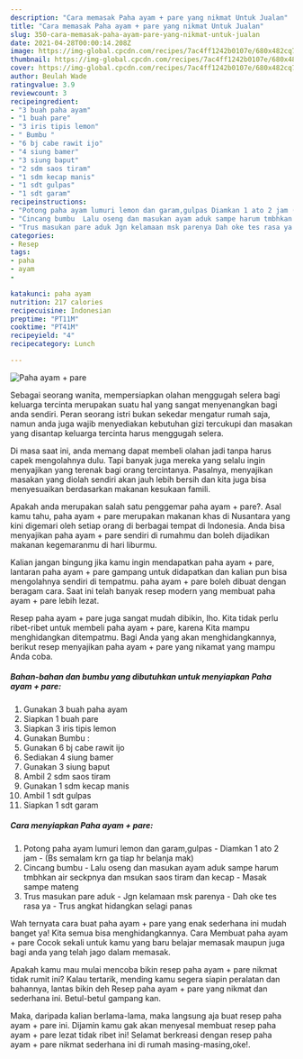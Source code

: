 ```yaml
---
description: "Cara memasak Paha ayam + pare yang nikmat Untuk Jualan"
title: "Cara memasak Paha ayam + pare yang nikmat Untuk Jualan"
slug: 350-cara-memasak-paha-ayam-pare-yang-nikmat-untuk-jualan
date: 2021-04-28T00:00:14.208Z
image: https://img-global.cpcdn.com/recipes/7ac4ff1242b0107e/680x482cq70/paha-ayam-pare-foto-resep-utama.jpg
thumbnail: https://img-global.cpcdn.com/recipes/7ac4ff1242b0107e/680x482cq70/paha-ayam-pare-foto-resep-utama.jpg
cover: https://img-global.cpcdn.com/recipes/7ac4ff1242b0107e/680x482cq70/paha-ayam-pare-foto-resep-utama.jpg
author: Beulah Wade
ratingvalue: 3.9
reviewcount: 3
recipeingredient:
- "3 buah paha ayam"
- "1 buah pare"
- "3 iris tipis lemon"
- " Bumbu "
- "6 bj cabe rawit ijo"
- "4 siung bamer"
- "3 siung baput"
- "2 sdm saos tiram"
- "1 sdm kecap manis"
- "1 sdt gulpas"
- "1 sdt garam"
recipeinstructions:
- "Potong paha ayam lumuri lemon dan garam,gulpas Diamkan 1 ato 2 jam (Bs semalam krn ga tiap hr belanja mak)"
- "Cincang bumbu  Lalu oseng dan masukan ayam aduk sampe harum tmbhkan air seckpnya dan msukan saos tiram dan kecap Masak sampe mateng"
- "Trus masukan pare aduk Jgn kelamaan msk parenya Dah oke tes rasa ya Trus angkat hidangkan selagi panas"
categories:
- Resep
tags:
- paha
- ayam
- 

katakunci: paha ayam  
nutrition: 217 calories
recipecuisine: Indonesian
preptime: "PT11M"
cooktime: "PT41M"
recipeyield: "4"
recipecategory: Lunch

---
```



![Paha ayam + pare](https://img-global.cpcdn.com/recipes/7ac4ff1242b0107e/680x482cq70/paha-ayam-pare-foto-resep-utama.jpg)

Sebagai seorang wanita, mempersiapkan olahan menggugah selera bagi keluarga tercinta merupakan suatu hal yang sangat menyenangkan bagi anda sendiri. Peran seorang istri bukan sekedar mengatur rumah saja, namun anda juga wajib menyediakan kebutuhan gizi tercukupi dan masakan yang disantap keluarga tercinta harus menggugah selera.

Di masa  saat ini, anda memang dapat membeli olahan jadi tanpa harus capek mengolahnya dulu. Tapi banyak juga mereka yang selalu ingin menyajikan yang terenak bagi orang tercintanya. Pasalnya, menyajikan masakan yang diolah sendiri akan jauh lebih bersih dan kita juga bisa menyesuaikan berdasarkan makanan kesukaan famili. 



Apakah anda merupakan salah satu penggemar paha ayam + pare?. Asal kamu tahu, paha ayam + pare merupakan makanan khas di Nusantara yang kini digemari oleh setiap orang di berbagai tempat di Indonesia. Anda bisa menyajikan paha ayam + pare sendiri di rumahmu dan boleh dijadikan makanan kegemaranmu di hari liburmu.

Kalian jangan bingung jika kamu ingin mendapatkan paha ayam + pare, lantaran paha ayam + pare gampang untuk didapatkan dan kalian pun bisa mengolahnya sendiri di tempatmu. paha ayam + pare boleh dibuat dengan beragam cara. Saat ini telah banyak resep modern yang membuat paha ayam + pare lebih lezat.

Resep paha ayam + pare juga sangat mudah dibikin, lho. Kita tidak perlu ribet-ribet untuk membeli paha ayam + pare, karena Kita mampu menghidangkan ditempatmu. Bagi Anda yang akan menghidangkannya, berikut resep menyajikan paha ayam + pare yang nikamat yang mampu Anda coba.

<!--inarticleads1-->

##### Bahan-bahan dan bumbu yang dibutuhkan untuk menyiapkan Paha ayam + pare:

1. Gunakan 3 buah paha ayam
1. Siapkan 1 buah pare
1. Siapkan 3 iris tipis lemon
1. Gunakan  Bumbu :
1. Gunakan 6 bj cabe rawit ijo
1. Sediakan 4 siung bamer
1. Gunakan 3 siung baput
1. Ambil 2 sdm saos tiram
1. Gunakan 1 sdm kecap manis
1. Ambil 1 sdt gulpas
1. Siapkan 1 sdt garam




<!--inarticleads2-->

##### Cara menyiapkan Paha ayam + pare:

1. Potong paha ayam lumuri lemon dan garam,gulpas - Diamkan 1 ato 2 jam - (Bs semalam krn ga tiap hr belanja mak)
1. Cincang bumbu  - Lalu oseng dan masukan ayam aduk sampe harum tmbhkan air seckpnya dan msukan saos tiram dan kecap - Masak sampe mateng
1. Trus masukan pare aduk - Jgn kelamaan msk parenya - Dah oke tes rasa ya - Trus angkat hidangkan selagi panas




Wah ternyata cara buat paha ayam + pare yang enak sederhana ini mudah banget ya! Kita semua bisa menghidangkannya. Cara Membuat paha ayam + pare Cocok sekali untuk kamu yang baru belajar memasak maupun juga bagi anda yang telah jago dalam memasak.

Apakah kamu mau mulai mencoba bikin resep paha ayam + pare nikmat tidak rumit ini? Kalau tertarik, mending kamu segera siapin peralatan dan bahannya, lantas bikin deh Resep paha ayam + pare yang nikmat dan sederhana ini. Betul-betul gampang kan. 

Maka, daripada kalian berlama-lama, maka langsung aja buat resep paha ayam + pare ini. Dijamin kamu gak akan menyesal membuat resep paha ayam + pare lezat tidak ribet ini! Selamat berkreasi dengan resep paha ayam + pare nikmat sederhana ini di rumah masing-masing,oke!.

